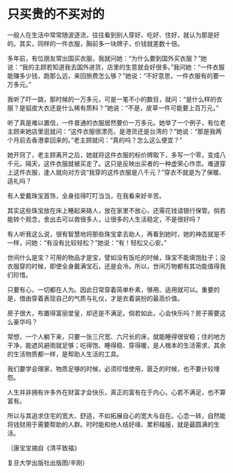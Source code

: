 # 只买贵的不买对的

一般人在生活中常常随波逐流，往往看到别人穿好、吃好、住好，就认为那是好的。其实，同样的一件衣服，胸前多一块牌子，价钱就差数十倍。

多年前，有位朋友常出国买衣服，我就问她：“为什么要到国外买衣服？”她说：“我的主顾若知道我去国外进货，店里的生意就会好很多。”我问她：“一件衣服能赚多少钱，跑那么远，来回旅费怎么够？”她说：“不好意思，一件衣服有的要一万多元。”

我听了吓一跳，那时候的一万多元，可是一笔不小的数目，就问：“是什么样的衣服？是貂皮大衣还是什么稀有质料？”她说：“不是，皮草一件可能要上百万元。”

听了真是难以置信，一件普通的衣服居然要价一万多元。她举了一个例子，有位老主顾来她店里逛就问：“这件衣服很漂亮，是港货还是台湾的？”她说：“那是我两个月前去香港拿回来的。”老主顾就问：“真的吗？怎么这么便宜？”

她开窍了，老主顾离开之后，她就将这件衣服的标价牌取下，多写一个零，变成八千元。隔天，这件衣服就被买走了。这只是反映出买者的一种虚荣心作祟。难道穿上这件衣服，逢人就向对方说“我穿的这件衣服是八千元？”穿衣不就是为了保暖、适礼吗？

有人爱戴珠宝首饰，全身挂得叮叮当当，在我看来好辛苦。

其实这些珠宝放在床上睡起来硌人，放在家里不放心，还需花钱请银行保管。倘若能转个观念，舍出去可以救很多人，让很多的人生活稳定，不是很好吗？

有人听我这么说，很有智慧地将那些珠宝拿去助人，再看到她时，她的神态就是不一样，问她：“有没有比较轻松？”她说：“有！轻松又心安。”

世间什么是宝？可用的物品才是宝，譬如没有饭吃的时候，珠宝不能填饱肚子；没衣服穿的时候，即使全身戴满宝石，还是会冷。所以，世间万物都有其功能值得我们珍惜。

只要有心，一切都在人为。因此日常穿着简单朴素，够用、适用就可以。重要的是，借由穿着表现自己的气质与礼仪，才是衣着装扮的最高价值。

房子很大，布置得富丽堂皇，却还是不满足。倘若如此，心会快乐吗？房子需要这么豪华吗？

常想，一个人躺下来，只要一张三尺宽、六尺长的床，就能睡得很安稳；住的地方干净，能遮风避雨就足够；吃得饱、睡得稳、穿得暖，是人根本的生活需求，其余的生活物质都一样，是帮助人生活的工具。

我们要学会理家，物质足够的时候，必须珍惜使用，匮乏的时候，也不要计较埋怨。

人生并非拥有许多外在财富才会快乐，真正的富有在于内心，心若不满足，也不算富有。

所以与其追求住宅的宽大、舒适，不如拓展自心的宽大与自在。心念一转，自然能将钱财用于需要帮助的人群。时时能和他人结好缘、累积福报，就是最圆满的生活。

（康宝宝摘自《清平致福》

复旦大学出版社出版图/辛刚）